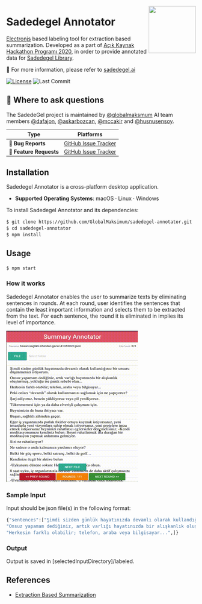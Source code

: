 <a href="http://sadedegel.ai"><img src="https://sadedegel.ai/dist/img/logo-2.png?s=280&v=4" width="125" height="125" align="right" /></a>


# Sadedegel Annotator
[Electronjs](https://www.electronjs.org/) based labeling tool for extraction based summarization. Developed as a part of [Açık Kaynak Hackathon Programı 2020](https://www.acikhack.com/), in order to provide annotated data for [Sadedegel Library](https://github.com/GlobalMaksimum/sadedegel).

📖 For more information, please refer to [sadedegel.ai](http://sadedegel.ai)

[![License](https://img.shields.io/pypi/l/sadedegel)](https://github.com/GlobalMaksimum/sadedegel-annotator/blob/master/LICENSE)
![Last Commit](https://img.shields.io/github/last-commit/globalmaksimum/sadedegel-annotator?style=plastic&logo=GitHub)

## 💬 Where to ask questions

The SadedeGel project is maintained by [@globalmaksmum](https://github.com/GlobalMaksimum) AI team members
[@dafajon](https://github.com/dafajon),
[@askarbozcan](https://github.com/askarbozcan),
[@mccakir](https://github.com/mccakir) and 
[@husnusensoy](https://github.com/husnusensoy). 

| Type                     | Platforms                                              |
| ------------------------ | ------------------------------------------------------ |
| 🚨 **Bug Reports**       | [GitHub Issue Tracker]                                 |
| 🎁 **Feature Requests**  | [GitHub Issue Tracker]                                 |

[github issue tracker]: https://github.com/GlobalMaksimum/sadedegel-annotator/issues

## Installation

Sadedegel Annotator is a cross-platform desktop application. 

- **Supported Operating Systems**: macOS · Linux · Windows 

To install Sadedegel Annotator and its dependencies:

```sh
$ git clone https://github.com/GlobalMaksimum/sadedegel-annotator.git
$ cd sadedegel-annotator
$ npm install
```

## Usage

```sh
$ npm start
```

### How it works

Sadedegel Annotator enables the user to summarize texts by eliminating sentences in rounds. At each round, user identifies the sentences that contain the least important information and selects them to be extracted from the text. For each sentence, the round it is eliminated in implies its level of importance.

![](how-it-works.gif)

### Sample Input 

Input should be json file(s) in the following format:

 ```sh
{"sentences":["Şimdi sizden günlük hayatınızda devamlı olarak kullandığınız bir unsuru düşünmenizi istiyorum.",
"Onsuz yapamam dediğiniz, artık varlığı hayatınızda bir alışkanlık oluşturmuş, yokluğu ise panik sebebi olan...",
"Herkesin farklı olabilir; telefon, araba veya bilgisayar...",]}
 ```

### Output

Output is saved in [selectedInputDirectory]/labeled.

## References

* [Extraction Based Summarization](https://en.wikipedia.org/wiki/Automatic_summarization)
